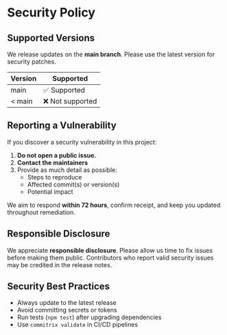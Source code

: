 # Security Policy

## Supported Versions

We release updates on the **main branch**. Please use the latest version for security patches.

| Version | Supported          |
|---------|--------------------|
| main    | ✅ Supported       |
| < main  | ❌ Not supported   |

## Reporting a Vulnerability

If you discover a security vulnerability in this project:

1. **Do not open a public issue.**
2. **Contact the maintainers**
3. Provide as much detail as possible:
   - Steps to reproduce
   - Affected commit(s) or version(s)
   - Potential impact

We aim to respond **within 72 hours**, confirm receipt, and keep you updated throughout remediation.

## Responsible Disclosure

We appreciate **responsible disclosure**. Please allow us time to fix issues before making them public.
Contributors who report valid security issues may be credited in the release notes.

## Security Best Practices

- Always update to the latest release
- Avoid committing secrets or tokens
- Run tests (`npm test`) after upgrading dependencies
- Use `commitrix validate` in CI/CD pipelines